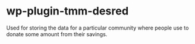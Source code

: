 # wp-plugin-tmm-desred
Used for storing the data for a particular community where people use to donate some amount from their savings. 
